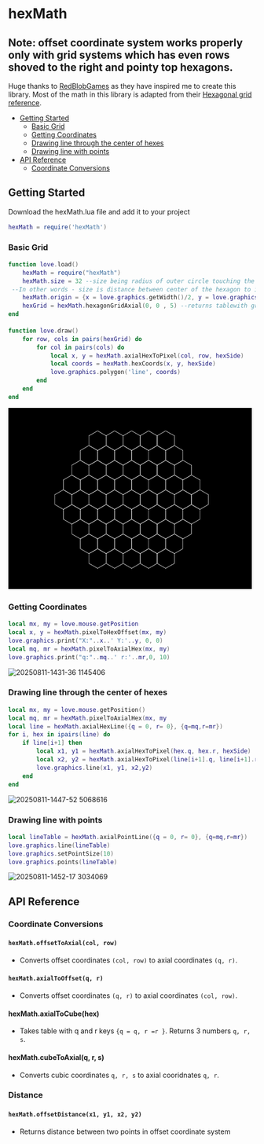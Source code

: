 # hexMath
## Note: offset coordinate system works properly only with grid systems which has even rows shoved to the right and pointy top hexagons.
Huge thanks to [RedBlobGames](https://www.redblobgames.com/) as they have inspired me to create this library. Most of the math in this library is adapted from their [Hexagonal grid reference](https://www.redblobgames.com/grids/hexagons/).
* [Getting Started](#getting-started)
  * [Basic Grid](#basic-grid)
  * [Getting Coordinates](#getting-coordinates)
  * [Drawing line through the center of hexes](#drawing-line-through-the-center-of-hexes)
  * [Drawing line with points](#drawing-line-with-points)
* [API Reference](#api-reference)
  * [Coordinate Conversions](#coordinate-conversions)
## Getting Started
Download the hexMath.lua file and add it to your project
```lua
hexMath = require('hexMath')
```
### Basic Grid
```lua
function love.load()
    hexMath = require("hexMath")
    hexMath.size = 32 --size being radius of outer circle touching the corners.
 --In other words - size is distance between center of the hexagon to its' corners
    hexMath.origin = {x = love.graphics.getWidth()/2, y = love.graphics.getHeight()/2} --origin is starting coordinates in pixels
    hexGrid = hexMath.hexagonGridAxial(0, 0 , 5) --returns tablewith grid[row][col] = {}
end

function love.draw()
    for row, cols in pairs(hexGrid) do
        for col in pairs(cols) do
            local x, y = hexMath.axialHexToPixel(col, row, hexSide)
            local coords = hexMath.hexCoords(x, y, hexSide)
            love.graphics.polygon('line', coords)
        end
    end
end
```
![Example grid](preview/ExampleGrid.png)
### Getting Coordinates
```lua
local mx, my = love.mouse.getPosition
local x, y = hexMath.pixelToHexOffset(mx, my)
love.graphics.print("X:"..x..' Y:'..y, 0, 0)
local mq, mr = hexMath.pixelToAxialHex(mx, my)
love.graphics.print("q:"..mq..' r:'..mr,0, 10)
```
![20250811-1431-36 1145406](https://github.com/user-attachments/assets/799622f0-ee2f-4517-8646-59d5e14ce587)
### Drawing line through the center of hexes
```lua
local mx, my = love.mouse.getPosition()
local mq, mr = hexMath.pixelToAxialHex(mx, my
local line = hexMath.axialHexLine({q = 0, r= 0}, {q=mq,r=mr})
for i, hex in ipairs(line) do
    if line[i+1] then
        local x1, y1 = hexMath.axialHexToPixel(hex.q, hex.r, hexSide)
        local x2, y2 = hexMath.axialHexToPixel(line[i+1].q, line[i+1].r)
        love.graphics.line(x1, y1, x2,y2)
    end
end
```
![20250811-1447-52 5068616](https://github.com/user-attachments/assets/96e7630a-26c2-4cc4-9b8c-35cad4476de0)
### Drawing line with points

```lua
local lineTable = hexMath.axialPointLine({q = 0, r= 0}, {q=mq,r=mr})
love.graphics.line(lineTable)
love.graphics.setPointSize(10)
love.graphics.points(lineTable)
```
![20250811-1452-17 3034069](https://github.com/user-attachments/assets/1117339e-f0cc-4f81-a2c6-4c677a83c1e6)

## API Reference
### Coordinate Conversions
#### `hexMath.offsetToAxial(col, row)`
- Converts offset coordinates `(col, row)` to axial coordinates `(q, r)`.

#### `hexMath.axialToOffset(q, r)`
- Converts offset coordinates `(q, r)` to axial coordinates `(col, row)`.

#### hexMath.axialToCube(hex)
- Takes table with q and r keys `{q = q, r =r }`. Returns 3 numbers `q, r, s`.
#### hexMath.cubeToAxial(q, r, s)
- Converts cubic coordinates `q, r, s` to axial cooridnates `q, r`.

### Distance
#### `hexMath.offsetDistance(x1, y1, x2, y2)`
- Returns distance between two points in offset coordinate system

